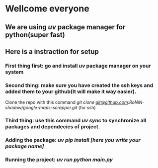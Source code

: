 # Wellcome everyone

## We are using *uv* package manager for python(super fast)

## Here is a instraction for setup
### First thing first: go and install *uv* package manager on your system

### Second thing: make sure you have created the ssh keys and added them to your github(It will make it way easier). 
Clone the repo with this command *git clone git@github.com:RoNiN-shadow/google-maps-scrapper.git* (for ssh)
### Third thing: use this command *uv sync* to synchronize all packages and dependecies of project.

### Adding the package: *uv pip install [here you write your package name]*
### Running the project: *uv run python main.py*

